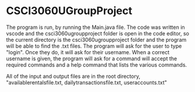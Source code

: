 # CSCI3060UGroupProject
The program is run, by running the Main.java file. The code was written in vscode and the csci3060ugroupproject folder is open
in the code editor, so the current directory is the csci3060ugroupproject folder and the program will be able to find the .txt files. 
The program will ask for the user to type "login". Once they do, it will ask for their username. 
When a correct username is given, the program will ask for a command will accept the required commands and a help command
that lists the various commands. 

All of the input and output files are in the root directory, "availablerentalsfile.txt, dailytransactionsfile.txt, useraccounts.txt"